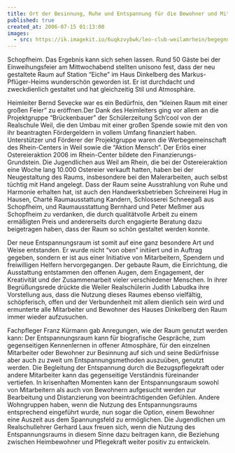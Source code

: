 ```yaml
---
title: Ort der Besinnung, Ruhe und Entspannung für die Bewohner und Mitarbeiter des Markus-Pflüger-Heims
published: true
created_at: 2006-07-15 01:13:00
images:
  - src: https://ik.imagekit.io/6uqkzvybwk/leo-club-weilamrhein/begegnungen/01-01.jpg
---
```


Schopfheim. Das Ergebnis kann sich sehen lassen. Rund 50 Gäste bei der Einweihungsfeier am Mittwochabend stellten unisono fest, dass der neu gestaltete Raum auf Station “Eiche” im Haus Dinkelberg des Markus-Pflüger-Heims wunderschön geworden ist. Er ist durchdacht und zweckdienlich gestaltet und hat gleichzeitig Stil und Atmosphäre.

Heimleiter Bernd Sevecke war es ein Bedürfnis, den “kleinen Raum mit einer großen Feier” zu eröffnen.Der Dank des Heimleiters ging vor allem an die Projektgruppe “Brückenbauer” der Schülerzeitung Sch’cool von der Realschule Weil, die den Umbau mit einer großen Spende sowie mit den von ihr beantragten Fördergeldern in vollem Umfang finanziert haben. Unterstützer und Förderer der Projektgruppe waren die Werbegemeinschaft des Rhein-Centers in Weil sowie die “Aktion Mensch”. Der Erlös einer Ostereieraktion 2006 im Rhein-Center bildete den Finanzierungs-Grundstein. Die Jugendlichen aus Weil am Rhein, die bei der Ostereieraktion eine Woche lang 10.000 Ostereier verkauft hatten, haben bei der Neugestaltung des Raums, insbesondere bei den Malerarbeiten, auch selbst tüchtig mit Hand angelegt. Dass der Raum seine Ausstrahlung von Ruhe und Harmonie erhalten hat, ist auch den Handwerksbetrieben Schreinerei Hug in Hausen, Charté Raumausstattung Kandern, Schlosserei Schneegaß aus Schopfheim, und Raumausstattung Bernhard und Peter Meßmer aus Schopfheim zu verdanken, die durch qualitätvolle Arbeit zu einem ermäßigten Preis und andererseits durch engagierte Beratung dazu beigetragen haben, dass der Raum so schön gestaltet werden konnte.

Der neue Entspannungsraum ist somit auf eine ganz besondere Art und Weise entstanden. Er wurde nicht “von oben” initiiert und in Auftrag gegeben, sondern er ist aus einer Initiative von Mitarbeitern, Spendern und freiwilligen Helfern hervorgegangen. Der gebaute Raum, die Einrichtung, die Ausstattung entstammen den offenen Augen, dem Engagement, der Kreativität und der Zusammenarbeit vieler verschiedener Menschen. In ihrer Begrüßungsrede drückte die Weiler Realschülerin Judith Labudka ihre Vorstellung aus, dass die Nutzung dieses Raumes ebenso vielfältig, schöpferisch, offen und der Verbundenheit mit allem dienlich sein wird und ermunterte alle Mitarbeiter und Bewohner des Hauses Dinkelberg den Raum immer wieder aufzusuchen.

Fachpfleger Franz Kürmann gab Anregungen, wie der Raum genutzt werden kann: Der Entspannungsraum kann für biografische Gespräche, zum gegenseitigen Kennenlernen in offener Atmosphäre, für den einzelnen Mitarbeiter oder Bewohner zur Besinnung auf sich und seine Bedürfnisse aber auch zu zweit um Entspannungsmethoden auszuüben, genutzt werden. Die Begleitung der Entspannung durch die Bezugspflegekraft oder andere Mitarbeiter kann das gegenseitige Verständnis füreinander vertiefen. In krisenhaften Momenten kann der Entspannungsraum sowohl von Mitarbeitern als auch von Bewohnern aufgesucht werden zur Bearbeitung und Distanzierung von beeinträchtigenden Gefühlen. Andere Wohngruppen haben, wenn die Nutzung des Entspannungsraums entsprechend eingeführt wurde, nun sogar die Option, einem Bewohner eine Auszeit aus dem Spannungsfeld zu ermöglichen.
Die Jugendlichen um Realschullehrer Gerhard Laux freuen sich, wenn die Nutzung des Entspannungsraums in diesem Sinne dazu beitragen kann, die Beziehung zwischen Heimbewohner und Pflegekraft weiter positiv zu entwickeln.
